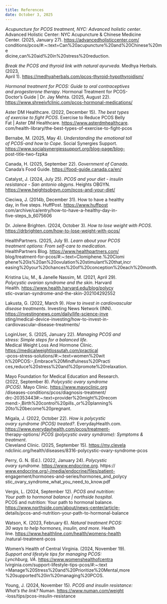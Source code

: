 ```yaml
---
title: References
date: October 3, 2025
---
```

_Acupuncture for PCOS treatment, NYC: Advanced holistic center_.  
    Advanced Holistic Center: NYC Acupuncture & Chinese Medicine  
    Center. (2025, January 27). https://advancedholisticcenter.com/  
    conditions/pcos/#:~:text=Can%20acupuncture%20and%20Chinese%20me  
    dicine,can%20aid%20in%20stress%20reduction.

_Break the PCOS and thyroid link with natural ayurveda_. Medhya Herbals. (2023,  
	April 1). https://medhyaherbals.com/pcos-thyroid-hypothyroidism/

_Hormonal treatment for PCOS: Guide to oral contraceptives  
    and progesterone therapy_. Hormonal Treatment for PCOS-  
    Doctor’s Guide | Dr. Jay Mehta. (2025, August 22).  
    https://www.shreeivfclinic.com/pcos-hormonal-medications/

Aster DM Healthcare. (2022, December 15). _The best types  
    of exercise to fight PCOS_. Exercise to Reduce PCOS Belly  
    Fat | Aster DM Healthcare. https://www.asterdmhealthcare.  
    com/health-library/the-best-types-of-exercise-to-fight-pcos

Bernabe, M. (2025, May 4). _Understanding the emotional toll  
    of PCOS-and how to Cope_. Social Synergies Support.  
    https://www.socialsynergiessupport.org/blog-page/blog-  
    post-title-two-fzpka

Canada, H. (2025, September 22). _Government of Canada_.  
    Canada’s Food Guide. https://food-guide.canada.ca/en/

Catalyst, J. (2024, July 25). _PCOS and your diet - insulin  
    resistance - San antonio obgyns_. Heights OBGYN.  
    https://www.heightsobgyn.com/pcos-and-your-diet/

Cieciwa, J. (2014b, December 31). How to have a healthy  
    day, in five steps. HuffPost. https://www.huffpost  
    com/archive/ca/entry/how-to-have-a-healthy-day-in-  
    five-steps_b_6075606  

Dr. Jolene Brighten. (2024, October 3). _How to lose weight with PCOS_.  
	https://drbrighten.com/how-to-lose-weight-with-pcos/

HealthPartners. (2025, July 9). _Learn about your PCOS  
    treatment options: From self-care to medication_.  
    HealthPartners Blog. https://www.healthpartners.com/  
    blog/treatment-for-pcos/#:~:text=Clomiphene.%20Clomi  
    phene%20is%20an%20ovulation%20stimulant%20that,incr  
    easing%20your%20chances%20of%20conception%20each%20month.

Kristina Liu, M., & Janelle Nassim, M. (2021, April 29).  
    _Polycystic ovarian syndrome and the skin_. Harvard  
    Health. https://www.health.harvard.edu/blog/polycy  
    stic-ovarian-syndrome-and-the-skin-202104292552

Lakusta, G. (2022, March 9). _How to invest in cardiovascular  
    disease treatments_. Investing News Network (INN).  
    https://investingnews.com/daily/life-science-inve  
    sting/medical-device-investing/how-to-invest-in-  
    cardiovascular-disease-treatments/

LoginUser, S. (2025, January 22). _Managing PCOS and  
    stress: Simple steps for a balanced life_.  
    Medical Weight Loss And Hormone Clinic.  
    https://medicalweightlossutah.com/practical  
    -pcos-stress-solutions/#:~:text=women%20wit  
    h%20PCOS:-,Embrace%20Mindfulness%20Practi  
    ces,reduce%20stress%20and%20promote%20relaxation.

Mayo Foundation for Medical Education and Research.  
    (2022, September 8). _Polycystic ovary syndrome  
    (PCOS)_. Mayo Clinic. https://www.mayoclinic.org  
    /diseases-conditions/pcos/diagnosis-treatment/  
    drc-20353443#:~:text=provider%20might%20recom  
    mend:-,Birth%20control%20pills.,or%20planning%  
    20to%20become%20pregnant.

Migala, J. (2022, October 22). _How is polycystic  
    ovary syndrome (PCOS) treated?_. EverydayHealth.com.  
    https://www.everydayhealth.com/pcos/treatment-  
    therapy-options/
_PCOS (polycystic ovary syndrome): Symptoms & treatment_.   
	Cleveland Clinic. (2025, September 15). https://my.clevela  
	ndclinic.org/health/diseases/8316-polycystic-ovary-syndrome-pcos

Perry, G. N. (Ed.). (2022, January 24). _Polycystic  
    ovary syndrome_. https://www.endocrine.org. https://  
    www.endocrine.org/-/media/endocrine/files/patient-  
    engagement/hormones-and-series/hormones_and_polycy  
    stic_ovary_syndrome_what_you_need_to_know.pdf

Vergis, L. (2024, September 12). _PCOS and nutrition:  
    Your path to hormonal balance | northside hospital_.  
    PCOS and nutrition: Your path to hormonal balance.  
    https://www.northside.com/about/news-center/article-  
    details/pcos-and-nutrition-your-path-to-hormonal-balance

Watson, K. (2023, February 6). _Natural treatment PCOS:  
    30 ways to help hormones, insulin, and more_. Health  
    line. https://www.healthline.com/health/womens-health  
    /natural-treatment-pcos

Women’s Health of Central Virginia. (2024, November 19).  
    _Support and lifestyle tips for managing PCOS:  
    Lynchburg, VA_. https://www.womenshealthofcentra  
    lvirginia.com/support-lifestyle-tips-pcos/#:~:text  
    =Manage%20Stress%20and%20Prioritize%20Mental,more  
    %20supported%20in%20managing%20PCOS.

Young, J. (2024, November 15). _PCOS and insulin resistance:  
    What’s the link?_ Numan. https://www.numan.com/weight  
    -loss/tips/pcos-insulin-resistance
